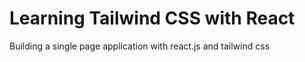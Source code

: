 # Learning Tailwind CSS with React

Building a single page application with react.js and tailwind css

